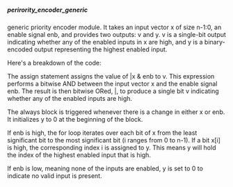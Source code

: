 ##### perirority_encoder_generic
generic priority encoder module. It takes an input vector x of size n-1:0, an enable signal enb, and provides two outputs: v and y. v is a single-bit output 
indicating whether any of the enabled inputs in x are high, and y is a binary-encoded output representing the highest enabled input.

Here's a breakdown of the code:

The assign statement assigns the value of |x & enb to v. This expression performs a bitwise AND between the input vector x and the enable signal enb. 
The result is then bitwise ORed, |, to produce a single bit v indicating whether any of the enabled inputs are high.

The always block is triggered whenever there is a change in either x or enb. It initializes y to 0 at the beginning of the block.

If enb is high, the for loop iterates over each bit of x from the least significant bit to the most significant bit (i ranges from 0 to n-1). If a bit x[i] is high, 
the corresponding index i is assigned to y. This means y will hold the index of the highest enabled input that is high.

If enb is low, meaning none of the inputs are enabled, y is set to 0 to indicate no valid input is present.

